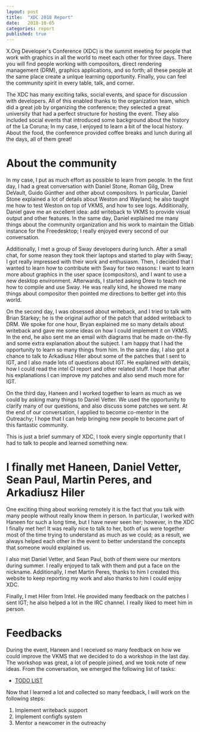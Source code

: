 ```yaml
---
layout: post
title:  "XDC 2018 Report"
date:   2018-10-05
categories: report
published: true
---
```


X.Org Developer's Conference (XDC) is the summit meeting for people that work
with graphics in all the world to meet each other for three days. There you
will  find people working with compositors, direct rendering management (DRM),
graphics applications, and so forth; all these people at the same place create
a unique learning opportunity. Finally, you can feel the community spirit in
every table, talk, and corner.

The XDC has many exciting talks, social events, and space for discussion with
developers. All of this enabled thanks to the organization team, which did a
great job by organizing the conference; they selected a great university that
had a perfect structure for hosting the event.  They also included social
events that introduced some background about the history of the La Coruna; In
my case, I enjoyed to learn a bit of the local history.  About the food, the
conference provided coffee breaks and lunch during all the days, all of them
great!

# About the community

In my case, I put as much effort as possible to learn from people. In the first
day, I had a great conversation with Daniel Stone, Roman Gilg, Drew DeVault,
Guido Günther and other about compositors. In particular, Daniel Stone
explained a lot of details about Weston and Wayland; he also taught me how to
test Weston on top of VKMS, and how to see logs. Additionally, Daniel gave me
an excellent idea: add writeback to VKMS to provide visual output and other
features. In the same day, Daniel explained me many things about the community
organization and his work to maintain the Gitlab instance for the Freedesktop;
I really enjoyed every second of our conversation.

Additionally, I met a group of Sway developers during lunch. After a small
chat, for some reason they took their laptops and started to play with Sway; I
got really impressed with their work and enthusiasm. Then, I decided that I
wanted to learn how to contribute with Sway for two reasons: I  want to learn
more about graphics in the user space (compositors), and I want to use a new
desktop environment. Afterwards, I started asking Drew to teach me how to
compile and use Sway. He was really kind, he showed me many things about
compositor then pointed me directions to better get into this world.

On the second day, I was obsessed about writeback, and I tried to talk with
Brian Starkey; he is the original author of the patch that added writeback to
DRM. We spoke for one hour, Bryan explained me so many details about writeback
and gave me some ideas on how I could implement it on VKMS. In the end, he also
sent me an email with diagrams that he made on-the-fly and some extra
explanation about the subject. I am happy that I had the opportunity to learn
so many things from him. In the same day, I also got a chance to talk to
Arkadiusz Hiler about some of the patches that I sent to IGT, and I also made
lots of questions about IGT. He explained with details, how I could read the
intel CI report and other related stuff. I hope that after his explanations I
can improve my patches and also send much more for IGT.

On the third day, Haneen and I worked together to learn as much as we could by
asking many things to Daniel Vetter. We used the opportunity to clarify many of
our questions, and also discuss some patches we sent. At the end of our
conversation, I applied to become co-mentor in the Outreachy; I hope that I can
help bringing new people to become part of this fantastic community.

 This is just a brief summary of XDC, I took every single opportunity that I
had to talk to people and learned something new.

# I finally met Haneen, Daniel Vetter, Sean Paul, Martin Peres, and Arkadiusz Hiler


One exciting thing about working remotely it is the fact that you talk with
many people without really know them in person. In particular, I worked with
Haneen for such a long time, but I have never seen her; however, in the XDC I
finally met her! It was really nice to talk to her, both of us were together
most of the time trying to understand as much as we could; as a result, we
always helped each other in the event to better understand the concepts that
someone would explained us.

I also met Daniel Vetter, and Sean Paul, both of them were our mentors during
summer. I really enjoyed to talk with them and put a face on the nickname.
Additionally, I met Martin Peres, thanks to him I created this website to keep
reporting my work and also thanks to him I could enjoy XDC.

Finally, I met Hiler from Intel. He provided many feedback on the patches I
sent IGT; he also helped a lot in the IRC channel. I really liked to meet him
in person.

# Feedbacks

During the event, Haneen and I received so many feedback on how we could
improve the VKMS that we decided to do a workshop in the last day. The workshop
was great, a lot of people joined, and we took note of new ideas.  From the
conversation, we emerged the following list of tasks:

* [TODO LIST](https://dri.freedesktop.org/docs/drm/gpu/vkms.html#vkms)

Now that I learned a lot and collected so many feedback, I will work on the
following steps:

1. Implement writeback support
2. Implement configfs system
3. Mentor a newcomer in the outreachy

